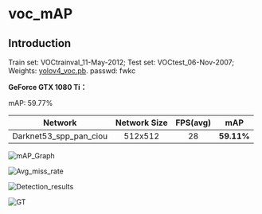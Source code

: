 # voc_mAP

## Introduction

Train set: VOCtrainval_11-May-2012; 
Test set: VOCtest_06-Nov-2007; 
Weights: [yolov4_voc.pb](https://pan.baidu.com/s/1GaXn32_F_VHBtXVskHGfWg). passwd: fwkc

**GeForce GTX 1080 Ti：**

mAP: 59.77%

|         Network        | Network Size | FPS(avg) |    mAP   |
|:----------------------:|:------------:|:--------:|:--------:|
| Darknet53_spp_pan_ciou |    512x512   |    28    |**59.11%**|

![mAP_Graph](https://github.com/devinhee/tf_yolov4/blob/master/mAP/VOC_mAP/mAP.png)

![Avg_miss_rate](https://github.com/devinhee/tf_yolov4/blob/master/mAP/VOC_mAP/lamr.png)

![Detection_results](https://github.com/devinhee/tf_yolov4/blob/master/mAP/VOC_mAP/detection-results-info.png)

![GT](https://github.com/devinhee/tf_yolov4/blob/master/mAP/VOC_mAP/ground-truth-info.png)







